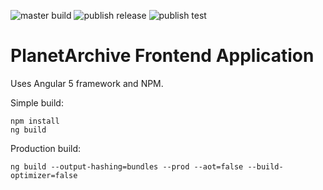 ![master build](https://github.com/planetsolutions/pa-front/workflows/master%20build/badge.svg)
![publish release](https://github.com/planetsolutions/pa-front/workflows/publish%20release/badge.svg)
![publish test](https://github.com/planetsolutions/pa-front/workflows/publish%20test/badge.svg)

# PlanetArchive Frontend Application
Uses Angular 5 framework and NPM.

Simple build:
```
npm install
ng build
```
Production build:
```
ng build --output-hashing=bundles --prod --aot=false --build-optimizer=false
```

